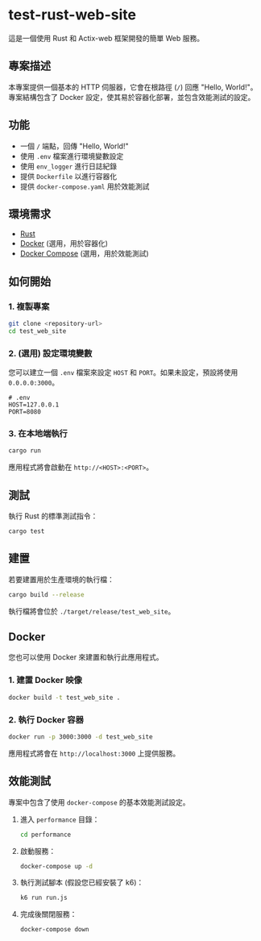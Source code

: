 # test-rust-web-site

這是一個使用 Rust 和 Actix-web 框架開發的簡單 Web 服務。

## 專案描述

本專案提供一個基本的 HTTP 伺服器，它會在根路徑 (`/`) 回應 "Hello, World!"。專案結構包含了 Docker 設定，使其易於容器化部署，並包含效能測試的設定。

## 功能

- 一個 `/` 端點，回傳 "Hello, World!"
- 使用 `.env` 檔案進行環境變數設定
- 使用 `env_logger` 進行日誌紀錄
- 提供 `Dockerfile` 以進行容器化
- 提供 `docker-compose.yaml` 用於效能測試

## 環境需求

- [Rust](https://www.rust-lang.org/tools/install)
- [Docker](https://docs.docker.com/get-docker/) (選用，用於容器化)
- [Docker Compose](https://docs.docker.com/compose/install/) (選用，用於效能測試)

## 如何開始

### 1. 複製專案

```bash
git clone <repository-url>
cd test_web_site
```

### 2. (選用) 設定環境變數

您可以建立一個 `.env` 檔案來設定 `HOST` 和 `PORT`。如果未設定，預設將使用 `0.0.0.0:3000`。

```
# .env
HOST=127.0.0.1
PORT=8080
```

### 3. 在本地端執行

```bash
cargo run
```

應用程式將會啟動在 `http://<HOST>:<PORT>`。

## 測試

執行 Rust 的標準測試指令：

```bash
cargo test
```

## 建置

若要建置用於生產環境的執行檔：

```bash
cargo build --release
```

執行檔將會位於 `./target/release/test_web_site`。

## Docker

您也可以使用 Docker 來建置和執行此應用程式。

### 1. 建置 Docker 映像

```bash
docker build -t test_web_site .
```

### 2. 執行 Docker 容器

```bash
docker run -p 3000:3000 -d test_web_site
```

應用程式將會在 `http://localhost:3000` 上提供服務。

## 效能測試

專案中包含了使用 `docker-compose` 的基本效能測試設定。

1.  進入 `performance` 目錄：
    ```bash
    cd performance
    ```
2.  啟動服務：
    ```bash
    docker-compose up -d
    ```
3.  執行測試腳本 (假設您已經安裝了 k6)：
    ```bash
    k6 run run.js
    ```
4.  完成後關閉服務：
    ```bash
    docker-compose down
    ```
